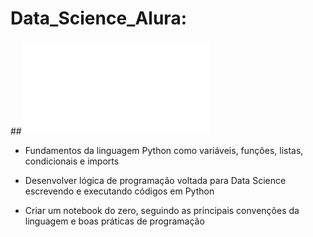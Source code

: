 # Data_Science_Alura:

##![Python para Data Science](file:///C:/Users/letra/OneDrive/%C3%81rea%20de%20Trabalho/Python_Data_Science/Introdu%C3%A7%C3%A3o_Python.html)

- Fundamentos da linguagem Python como variáveis, funções, listas, condicionais e imports 

- Desenvolver lógica de programação voltada para Data Science escrevendo e executando códigos em Python  

- Criar um notebook do zero, seguindo as principais convenções da linguagem e boas práticas de programação 
